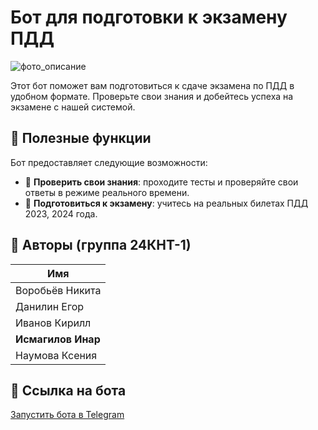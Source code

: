 # Бот для подготовки к экзамену ПДД

![фото_описание](https://github.com/user-attachments/assets/44fe064e-b8ce-4840-84a9-35e779de5236)

Этот бот поможет вам подготовиться к сдаче экзамена по ПДД в удобном формате. Проверьте свои знания и добейтесь успеха на экзамене с нашей системой.

## 🚦 Полезные функции

Бот предоставляет следующие возможности:

- 🔹 **Проверить свои знания**: проходите тесты и проверяйте свои ответы в режиме реального времени.
- 🔹 **Подготовиться к экзамену**: учитесь на реальных билетах ПДД 2023, 2024 года.

## 👥 Авторы (группа 24КНТ-1)

| Имя                    |
| -----------------------|
| Воробьёв Никита         |
| Данилин Егор            |
| Иванов Кирилл           |
| **Исмагилов Инар**      |
| Наумова Ксения          |

## 🔗 Ссылка на бота

[Запустить бота в Telegram](https://t.me/pdd_hse_bot)
